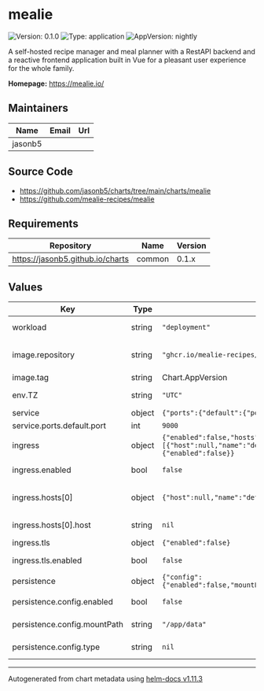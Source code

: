 # mealie

![Version: 0.1.0](https://img.shields.io/badge/Version-0.1.0-informational?style=flat-square) ![Type: application](https://img.shields.io/badge/Type-application-informational?style=flat-square) ![AppVersion: nightly](https://img.shields.io/badge/AppVersion-nightly-informational?style=flat-square)

A self-hosted recipe manager and meal planner with a RestAPI backend and a reactive frontend application built in Vue for a pleasant user experience for the whole family.

**Homepage:** <https://mealie.io/>

## Maintainers

| Name | Email | Url |
| ---- | ------ | --- |
| jasonb5 |  |  |

## Source Code

* <https://github.com/jasonb5/charts/tree/main/charts/mealie>
* <https://github.com/mealie-recipes/mealie>

## Requirements

| Repository | Name | Version |
|------------|------|---------|
| https://jasonb5.github.io/charts | common | 0.1.x |

## Values

| Key | Type | Default | Description |
|-----|------|---------|-------------|
| workload | string | `"deployment"` | The default [workload](https://jasonb5.github.io/charts/site/guide/common-library/#workload) type |
| image.repository | string | `"ghcr.io/mealie-recipes/mealie"` | Container image repository |
| image.tag | string | Chart.AppVersion | Image tag |
| env.TZ | string | `"UTC"` | Set the timezone |
| service | object | `{"ports":{"default":{"port":9000}}}` | [Service](https://jasonb5.github.io/charts/site/guide/common-library/#service) |
| service.ports.default.port | int | `9000` | Default port |
| ingress | object | `{"enabled":false,"hosts":[{"host":null,"name":"default"}],"tls":{"enabled":false}}` | [Ingress](https://jasonb5.github.io/charts/site/guide/common-library/#ingress) |
| ingress.enabled | bool | `false` | Enable/disable ingress |
| ingress.hosts[0] | object | `{"host":null,"name":"default"}` | Reference default service |
| ingress.hosts[0].host | string | `nil` | Ingress hostname |
| ingress.tls | object | `{"enabled":false}` | [TLS](https://jasonb5.github.io/charts/site/guide/common-library/#tls) |
| ingress.tls.enabled | bool | `false` | Enable/disable tls |
| persistence | object | `{"config":{"enabled":false,"mountPath":"/app/data","type":null}}` | [Persistence](https://jasonb5.github.io/charts/site/guide/common-library/#persistence) |
| persistence.config.enabled | bool | `false` | Enable/disable config mount |
| persistence.config.mountPath | string | `"/app/data"` | Volume mount path |
| persistence.config.type | string | `nil` | Type of volume mount |

----------------------------------------------
Autogenerated from chart metadata using [helm-docs v1.11.3](https://github.com/norwoodj/helm-docs/releases/v1.11.3)
